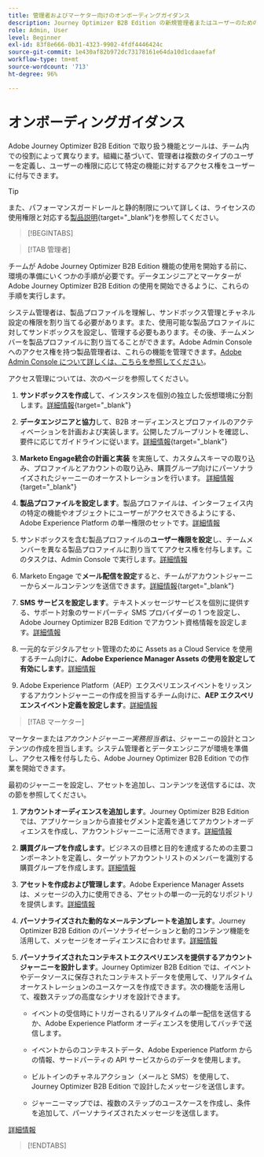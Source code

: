 ```yaml
---
title: 管理者およびマーケター向けのオンボーディングガイダンス
description: Journey Optimizer B2B Edition の新規管理者またはユーザーのためのオンボーディングプロセスにおける重要な領域について説明します。
role: Admin, User
level: Beginner
exl-id: 83f8e666-0b31-4323-9902-4fdf4446424c
source-git-commit: 1e430af82b972dc73178161e64da10d1cdaaefaf
workflow-type: tm+mt
source-wordcount: '713'
ht-degree: 96%

---
```


# オンボーディングガイダンス

Adobe Journey Optimizer B2B Edition で取り扱う機能とツールは、チーム内での役割によって異なります。組織に基づいて、管理者は複数のタイプのユーザーを定義し、ユーザーの権限に応じて特定の機能に対するアクセス権をユーザーに付与できます。

>[!TIP]
>
>また、パフォーマンスガードレールと静的制限について詳しくは、ライセンスの使用権限と対応する[製品説明](https://helpx.adobe.com/jp/legal/product-descriptions/adobe-journey-optimizer-b2b.html){target="_blank"}を参照してください。

>[!BEGINTABS]

>[!TAB 管理者]

チームが Adobe Journey Optimizer B2B Edition 機能の使用を開始する前に、環境の準備にいくつかの手順が必要です。データエンジニアとマーケターが Adobe Journey Optimizer B2B Edition の使用を開始できるように、これらの手順を実行します。

システム管理者は、製品プロファイルを理解し、サンドボックス管理とチャネル設定の権限を割り当てる必要があります。また、使用可能な製品プロファイルに対してサンドボックスを設定し、管理する必要もあります。その後、チームメンバーを製品プロファイルに割り当てることができます。Adobe Admin Console へのアクセス権を持つ製品管理者は、これらの機能を管理できます。[Adobe Admin Console について詳しくは、こちらを参照してください](https://helpx.adobe.com/jp/enterprise/using/admin-console.html)。

アクセス管理については、次のページを参照してください。

1. **サンドボックスを作成**&#x200B;して、インスタンスを個別の独立した仮想環境に分割します。[詳細情報](https://experienceleague.adobe.com/ja/docs/experience-platform/sandbox/home#understanding-sandboxes){target="_blank"}

1. **データエンジニアと協力**&#x200B;して、B2B オーディエンスとプロファイルのアクティベーションを計画および実装します。公開したブループリントを確認し、要件に応じてガイドラインに従います。[詳細情報](https://experienceleague.adobe.com/ja/docs/blueprints-learn/architecture/b2b-activation/overview){target="_blank"}

1. **Marketo Engage統合の計画と実装** を実施して、カスタムスキーマの取り込み、プロファイルとアカウントの取り込み、購買グループ向けにパーソナライズされたジャーニーのオーケストレーションを行います。 [詳細情報](https://experienceleague.adobe.com/ja/docs/blueprints-learn/architecture/b2b-activation/b2b-journeys-with-marketo){target="_blank"}

1. **製品プロファイルを設定します**。製品プロファイルは、インターフェイス内の特定の機能やオブジェクトにユーザーがアクセスできるようにする、Adobe Experience Platform の単一権限のセットです。[詳細情報](../admin/user-management.md#create-the-marketo-engage-product-profile)

1. サンドボックスを含む製品プロファイルの&#x200B;**ユーザー権限を設定**&#x200B;し、チームメンバーを異なる製品プロファイルに割り当ててアクセス権を付与します。このタスクは、Admin Console で実行します。[詳細情報](../admin/user-management.md#create-a-user-group)

1. Marketo Engage で&#x200B;**メール配信を設定**&#x200B;すると、チームがアカウントジャーニーからメールコンテンツを送信できます。[詳細情報](https://experienceleague.adobe.com/ja/docs/marketo/using/getting-started/initial-setup/setup-steps#ensure-email-deliverability){target="_blank"}

1. **SMS サービスを設定します**。テキストメッセージサービスを個別に提供する、サポート対象のサードパーティ SMS プロバイダーの 1 つを設定し、Adobe Journey Optimizer B2B Edition でアカウント資格情報を設定します。[詳細情報](../admin/configure-channels-sms.md)

1. 一元的なデジタルアセット管理のために Assets as a Cloud Service を使用するチーム向けに、**Adobe Experience Manager Assets の使用を設定して有効にします**。[詳細情報](../admin/configure-aem-repositories.md)

1. Adobe Experience Platform（AEP）エクスペリエンスイベントをリッスンするアカウントジャーニーの作成を担当するチーム向けに、**AEP エクスペリエンスイベント定義を設定します**。[詳細情報](../admin/configure-aep-events.md)

>[!TAB マーケター]

マーケターまたは&#x200B;_アカウントジャーニー実務担当者_&#x200B;は、ジャーニーの設計とコンテンツの作成を担当します。システム管理者とデータエンジニアが環境を準備し、アクセス権を付与したら、Adobe Journey Optimizer B2B Edition での作業を開始できます。

最初のジャーニーを設定し、アセットを追加し、コンテンツを送信するには、次の節を参照してください。

1. **アカウントオーディエンスを追加します**。Journey Optimizer B2B Edition では、アプリケーションから直接セグメント定義を通じてアカウントオーディエンスを作成し、アカウントジャーニーに活用できます。[詳細情報](../audiences/account-audience-overview.md)

1. **購買グループを作成します**。ビジネスの目標と目的を達成するための主要コンポーネントを定義し、ターゲットアカウントリストのメンバーを識別する購買グループを作成します。[詳細情報](../buying-groups/buying-groups-overview.md)

1. **アセットを作成および管理します**。Adobe Experience Manager Assets は、メッセージの入力に使用できる、アセットの単一の一元的なリポジトリを提供します。[詳細情報](../content/assets-overview.md)

1. **パーソナライズされた動的なメールテンプレートを追加します**。Journey Optimizer B2B Edition のパーソナライゼーションと動的コンテンツ機能を活用して、メッセージをオーディエンスに合わせます。[詳細情報](../content/email-templates.md)

1. **パーソナライズされたコンテキストエクスペリエンスを提供するアカウントジャーニーを設計します**。Journey Optimizer B2B Edition では、イベントやデータソースに保存されたコンテキストデータを使用して、リアルタイムオーケストレーションのユースケースを作成できます。次の機能を活用して、複数ステップの高度なシナリオを設計できます。

   * イベントの受信時にトリガーされるリアルタイムの単一配信を送信するか、Adobe Experience Platform オーディエンスを使用してバッチで送信します。

   * イベントからのコンテキストデータ、Adobe Experience Platform からの情報、サードパーティの API サービスからのデータを使用します。

   * ビルトインのチャネルアクション（メールと SMS）を使用して、Journey Optimizer B2B Edition で設計したメッセージを送信します。

   * ジャーニーマップでは、複数のステップのユースケースを作成し、条件を追加して、パーソナライズされたメッセージを送信します。

[詳細情報](../journeys/journey-overview.md)

>[!ENDTABS]
